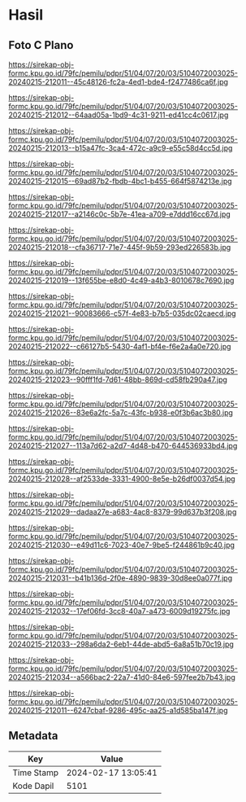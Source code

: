 # Hasil

## Foto C Plano

https://sirekap-obj-formc.kpu.go.id/79fc/pemilu/pdpr/51/04/07/20/03/5104072003025-20240215-212011--45c48126-fc2a-4ed1-bde4-f2477486ca6f.jpg

https://sirekap-obj-formc.kpu.go.id/79fc/pemilu/pdpr/51/04/07/20/03/5104072003025-20240215-212012--64aad05a-1bd9-4c31-9211-ed41cc4c0617.jpg

https://sirekap-obj-formc.kpu.go.id/79fc/pemilu/pdpr/51/04/07/20/03/5104072003025-20240215-212013--b15a47fc-3ca4-472c-a9c9-e55c58d4cc5d.jpg

https://sirekap-obj-formc.kpu.go.id/79fc/pemilu/pdpr/51/04/07/20/03/5104072003025-20240215-212015--69ad87b2-fbdb-4bc1-b455-664f5874213e.jpg

https://sirekap-obj-formc.kpu.go.id/79fc/pemilu/pdpr/51/04/07/20/03/5104072003025-20240215-212017--a2146c0c-5b7e-41ea-a709-e7ddd16cc67d.jpg

https://sirekap-obj-formc.kpu.go.id/79fc/pemilu/pdpr/51/04/07/20/03/5104072003025-20240215-212018--cfa36717-71e7-445f-9b59-293ed226583b.jpg

https://sirekap-obj-formc.kpu.go.id/79fc/pemilu/pdpr/51/04/07/20/03/5104072003025-20240215-212019--13f655be-e8d0-4c49-a4b3-8010678c7690.jpg

https://sirekap-obj-formc.kpu.go.id/79fc/pemilu/pdpr/51/04/07/20/03/5104072003025-20240215-212021--90083666-c57f-4e83-b7b5-035dc02caecd.jpg

https://sirekap-obj-formc.kpu.go.id/79fc/pemilu/pdpr/51/04/07/20/03/5104072003025-20240215-212022--c66127b5-5430-4af1-bf4e-f6e2a4a0e720.jpg

https://sirekap-obj-formc.kpu.go.id/79fc/pemilu/pdpr/51/04/07/20/03/5104072003025-20240215-212023--90fff1fd-7d61-48bb-869d-cd58fb290a47.jpg

https://sirekap-obj-formc.kpu.go.id/79fc/pemilu/pdpr/51/04/07/20/03/5104072003025-20240215-212026--83e6a2fc-5a7c-43fc-b938-e0f3b6ac3b80.jpg

https://sirekap-obj-formc.kpu.go.id/79fc/pemilu/pdpr/51/04/07/20/03/5104072003025-20240215-212027--113a7d62-a2d7-4d48-b470-644536933bd4.jpg

https://sirekap-obj-formc.kpu.go.id/79fc/pemilu/pdpr/51/04/07/20/03/5104072003025-20240215-212028--af2533de-3331-4900-8e5e-b26df0037d54.jpg

https://sirekap-obj-formc.kpu.go.id/79fc/pemilu/pdpr/51/04/07/20/03/5104072003025-20240215-212029--dadaa27e-a683-4ac8-8379-99d637b3f208.jpg

https://sirekap-obj-formc.kpu.go.id/79fc/pemilu/pdpr/51/04/07/20/03/5104072003025-20240215-212030--e49d11c6-7023-40e7-9be5-f244861b9c40.jpg

https://sirekap-obj-formc.kpu.go.id/79fc/pemilu/pdpr/51/04/07/20/03/5104072003025-20240215-212031--b41b136d-2f0e-4890-9839-30d8ee0a077f.jpg

https://sirekap-obj-formc.kpu.go.id/79fc/pemilu/pdpr/51/04/07/20/03/5104072003025-20240215-212032--17ef06fd-3cc8-40a7-a473-6009d19275fc.jpg

https://sirekap-obj-formc.kpu.go.id/79fc/pemilu/pdpr/51/04/07/20/03/5104072003025-20240215-212033--298a6da2-6eb1-44de-abd5-6a8a51b70c19.jpg

https://sirekap-obj-formc.kpu.go.id/79fc/pemilu/pdpr/51/04/07/20/03/5104072003025-20240215-212034--a566bac2-22a7-41d0-84e6-597fee2b7b43.jpg

https://sirekap-obj-formc.kpu.go.id/79fc/pemilu/pdpr/51/04/07/20/03/5104072003025-20240215-212011--6247cbaf-9286-495c-aa25-a1d585ba147f.jpg


## Metadata

| Key        | Value               |
| ---------- | ------------------- |
| Time Stamp | 2024-02-17 13:05:41 |
| Kode Dapil | 5101                |



